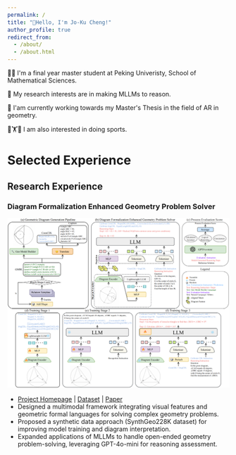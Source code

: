 ```yaml
---
permalink: /
title: "🌈Hello, I'm Jo-Ku Cheng!"
author_profile: true
redirect_from: 
  - /about/
  - /about.html
---
```


🧑‍🎓 I'm a final year master student at Peking Univeristy, School of Mathematical Sciences.

🧐 My research interests are in making MLLMs to reason.

📑 I'am currently working towards my Master's Thesis in the field of AR in geometry.

🥊🏋️🏐 I am also interested in doing sports.

# Selected Experience
## Research Experience
### **Diagram Formalization Enhanced Geometry Problem Solver**  
![pipeline](/images/pipeline.png)  
- [Project Homepage](https://github.com/zezeze97/DFE-GPS) | [Dataset](https://huggingface.co/datasets/JO-KU/SynthGeo228K) | [Paper](https://arxiv.org/pdf/2409.04214)  
- Designed a multimodal framework integrating visual features and geometric formal languages for solving complex geometry problems.  
- Proposed a synthetic data approach (SynthGeo228K dataset) for improving model training and diagram interpretation.  
- Expanded applications of MLLMs to handle open-ended geometry problem-solving, leveraging GPT-4o-mini for reasoning assessment.
